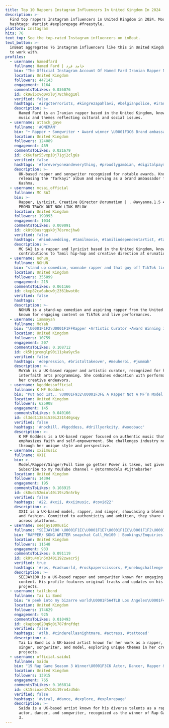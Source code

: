 ```yaml
---
title: Top 10 Rappers Instagram Influencers In United Kingdom In 2024
description: >-
  Find top rappers Instagram influencers in United Kingdom in 2024. Most popular
  hashtags: #artist #explorepage #freestyle.
platform: Instagram
hits: 76
text_top: See the top-rated Instagram influencers on inBeat.
text_bottom: >-
  inBeat aggregates 76 Instagram influencers like this in United Kingdom for you
  to work with.
profiles:
  - username: hamedfard
    fullname: Hamed Fard | حامد فرد
    bio: "The Official Instagram Account Of Hamed Fard Iranian Rapper New Song ‘JAVID SHAH’ \U0001F447\U0001F3FC"
    location: United Kingdom
    followers: 447143
    engagement: 1164
    commentsToLikes: 0.036076
    id: ck9wi5xvq0vxl0j78chkqg10l
    verified: false
    hashtags: '#irgcterrorists, #kingrezapahlavi, #belgianpolice, #iranianpeople'
    description: >-
      Hamed Fard is an Iranian rapper based in the United Kingdom, known for his
      music and themes reflecting cultural and social issues.
  - username: attack_gaye
    fullname: '#ONEMAN'
    bio: "• Rapper • Songwriter • Award winner \U0001F3C6 Brand ambassador @kashma.gm bookings @oneman_tarkayi_ent @maytigang TARKAYI ALBUM OUT everywhere WICHAKH \U0001F447\U0001F3FE\U0001F4A6"
    location: United Kingdom
    followers: 124089
    engagement: 469
    commentsToLikes: 0.021679
    id: ck6ufar55vxpi0j71gj2clg6s
    verified: false
    hashtags: '#foreveryoneandeverything, #proudlygambian, #digitalpayments, #kashma'
    description: >-
      UK-based rapper and songwriter recognized for notable awards. Known for
      releasing the "Tarkayi" album and serving as a brand ambassador for
      Kashma.
  - username: mcsai_official
    fullname: MC SAI
    bio: >-
      Rapper, Lyricist, Creative Director @orunation | . @avyanna.1.5 ❤️ LEO
      PROMO TRACK OUT NOW LINK BELOW
    location: United Kingdom
    followers: 199993
    engagement: 1034
    commentsToLikes: 0.009091
    id: ck8t03usrqqsk0j78srncjhw8
    verified: false
    hashtags: '#hinduwedding, #tamilmovie, #tamilindependentartist, #tamilhiphop'
    description: >-
      MC SAI is a rapper and lyricist based in the United Kingdom, known for his
      contributions to Tamil hip-hop and creative direction at orunation.
  - username: nohun_
    fullname: NOHUN
    bio: "stand up comedian, wannabe rapper and that guy off TikTok tickets for my final stand up show at @backyardcomedyclub on sale below click the link \U0001F440"
    location: United Kingdom
    followers: 355899
    engagement: 215
    commentsToLikes: 0.061166
    id: ckxp82ca6abcw0j2361bwot0c
    verified: false
    hashtags: ''
    description: >-
      NOHUN is a stand-up comedian and aspiring rapper from the United Kingdom,
      known for engaging content on TikTok and live performances.
  - username: iammoyah
    fullname: MoYah
    bio: "\U0001F1F2\U0001F1FFRapper •Artistic Curator •Award Winning Interfaith Arts Programmer\U0001F947 •Educator Performing @musicboxlisboa Thursday 9thMarch ⬇️"
    location: United Kingdom
    followers: 10759
    engagement: 207
    commentsToLikes: 0.108712
    id: ck5hjgromglp90i11pka9yc5a
    verified: false
    hashtags: '#depression, #bristoltakeover, #meuheroi, #jummah'
    description: >-
      MoYah is a UK-based rapper and artistic curator, recognized for her
      interfaith arts programming. She combines education with performance in
      her creative endeavors.
  - username: kgoddessofficial
    fullname: K MF Goddess
    bio: "Put God 1st.. \U0001F932\U0001F3FE A Rapper Not A MF’n Model \U0001F399️ #TheIndustryMostHated @realkgoddess WATCH NOW ⏯️⬇️"
    location: United Kingdom
    followers: 625908
    engagement: 145
    commentsToLikes: 0.040166
    id: cl3dd11385i530i231t40gsqy
    verified: false
    hashtags: '#nochill, #kgoddess, #drillyorkcity, #wooobacc'
    description: >-
      K MF Goddess is a UK-based rapper focused on authentic music that
      emphasizes faith and self-empowerment. She challenges industry norms
      through her unique style and perspective.
  - username: xxiimusic
    fullname: XXII
    bio: >-
      Model/Rapper/Singer/Full time go getter Power is taken, not given. •
      Subscribe to my YouTube channel • @stormmodels #ijthebarber
    location: United Kingdom
    followers: 14394
    engagement: 195
    commentsToLikes: 0.108915
    id: ck0udc52miol40i19sz5n5rby
    verified: false
    hashtags: '#22, #xxii, #xxiimusic, #covid22'
    description: >-
      XXII is a UK-based model, rapper, and singer, showcasing a blend of music
      and fashion. Committed to authenticity and ambition, they share content
      across platforms.
  - username: seejay100music
    fullname: "SEEJAY100 \U0001F1EC\U0001F1E7\U0001F1EC\U0001F1F2\U0001F1EF\U0001F1F2 CadsWorld❤️\U0001F339"
    bio: "RAPPER/ SONG WRITER snapchat Call_Me100 | Bookings/Enquiries - seejay100managment@gmail.com | \U0001F44A\U0001F3FE\U0001F4B7✂️ VIDEO OUT NOW !!! RUN IT UP ⬇️⬇️⬇️"
    location: United Kingdom
    followers: 11548
    engagement: 933
    commentsToLikes: 0.091119
    id: ck0tu4mln5m340i192zwacr5j
    verified: true
    hashtags: '#rps, #cadsworld, #rockpaperscissors, #junebugchallenge'
    description: >-
      SEEJAY100 is a UK-based rapper and songwriter known for engaging music
      content. His profile features original tracks and updates on his artistic
      projects.
  - username: tailibond
    fullname: Tai Li Bond
    bio: "A peek into my bizarre world\U0001F5A4TLB Los Angeles\U0001F4CDLondon SAG-AFTRA Rapper•Actress•Singer•Songwriter•Model CinderellasNightmare© #cinderellasnightmare©"
    location: United Kingdom
    followers: 174629
    engagement: 925
    commentsToLikes: 0.010493
    id: ckapboq620q9g0i787drqfdqt
    verified: false
    hashtags: '#tlb, #cinderellasnightmare, #actress, #tattooed'
    description: >-
      Tai Li Bond is a UK-based artist known for her work as a rapper, actress,
      singer, songwriter, and model, exploring unique themes in her creative
      projects.
  - username: official.saidu1
    fullname: Saidu
    bio: "19 Rap Game Season 3 Winner\U0001F3C6 Actor, Dancer, Rapper & Songwriter"
    location: United Kingdom
    followers: 13915
    engagement: 765
    commentsToLikes: 0.166814
    id: ck15sioxed7cb0i19rm4zd5dn
    verified: false
    hashtags: '#viral, #dance, #explore, #explorepage'
    description: >-
      Saidu is a UK-based artist known for his diverse talents as a rapper,
      actor, dancer, and songwriter, recognized as the winner of Rap Game Season
      3.
---
```


